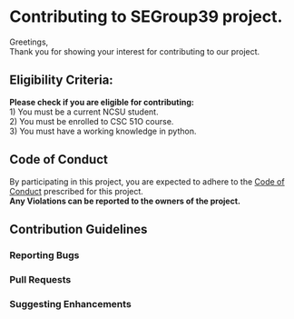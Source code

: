 <h1>Contributing to SEGroup39 project.</h1>

Greetings,<br>
Thank you for showing your interest for contributing to our project.

<h2>Eligibility Criteria:</h2>
<b>Please check if you are eligible for contributing:</b><br>
  1) You must be a current NCSU student.<br>
  2) You must be enrolled to CSC 51O course. <br>
  3) You must have a working knowledge in python.<br>
  
<h2> Code of Conduct </h2> 
By participating in this project, you are expected to adhere to the <a href="https://github.com/SmayanaReddy/SEGroup39/blob/main/CODE_OF_CONDUCT.md"> Code of Conduct</a> prescribed for this project.<br>
<b>Any Violations can be reported to the owners of the project.<b>

<h2> Contribution Guidelines </h2>
	<h3> Reporting Bugs </h3>
	<h3>Pull Requests</h3>
	<h3>Suggesting Enhancements</h3>

 






 

